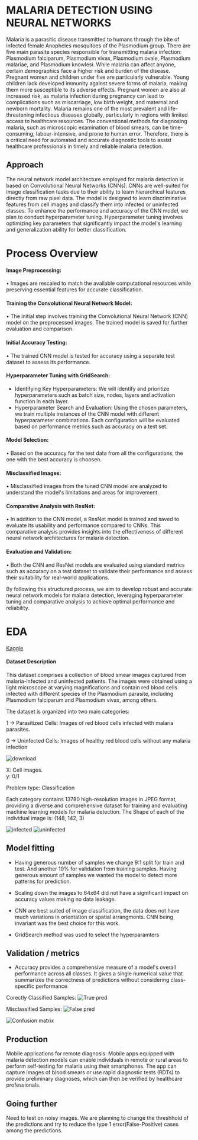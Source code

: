 # MALARIA DETECTION USING NEURAL NETWORKS

Malaria is a parasitic disease transmitted to humans through the bite of infected female Anopheles mosquitoes of the Plasmodium group. There are five main parasite species responsible for transmitting malaria infection: Plasmodium falciparum, Plasmodium vivax, Plasmodium ovale, Plasmodium malariae, and Plasmodium knowlesi. While malaria can affect anyone, certain demographics face a higher risk and burden of the disease. Pregnant women and children under five are particularly vulnerable. Young children lack developed immunity against severe forms of malaria, making them more susceptible to its adverse effects. Pregnant women are also at increased risk, as malaria infection during pregnancy can lead to complications such as miscarriage, low birth weight, and maternal and newborn mortality.
Malaria remains one of the most prevalent and life-threatening infectious diseases globally, particularly in regions with limited access to healthcare resources. The conventional methods for diagnosing malaria, such as microscopic examination of blood smears, can be time-consuming, labour-intensive, and prone to human error. Therefore, there is a critical need for automated and accurate diagnostic tools to assist healthcare professionals in timely and reliable malaria detection.



## Approach

The neural network model architecture employed for malaria detection is based on Convolutional Neural Networks (CNNs). CNNs are well-suited for image classification tasks due to their ability to learn hierarchical features directly from raw pixel data. The model is designed to learn discriminative features from cell images and classify them into infected or uninfected classes. To enhance the performance and accuracy of the CNN model, we plan to conduct hyperparameter tuning. Hyperparameter tuning involves optimizing key parameters that significantly impact the model's learning and generalization ability for better classification.

# Process Overview

#### Image Preprocessing:
• Images are rescaled to match the available computational resources while preserving essential features for accurate classification.
#### Training the Convolutional Neural Network Model:
• The initial step involves training the Convolutional Neural Network (CNN) model on the preprocessed images. The trained model is saved for further evaluation and comparison.
#### Initial Accuracy Testing:
• The trained CNN model is tested for accuracy using a separate test dataset to assess its performance.
#### Hyperparameter Tuning with GridSearch:
- Identifying Key Hyperparameters: We will identify and prioritize hyperparameters such as batch size, nodes, layers and activation function in each layer.
- Hyperparameter Search and Evaluation: Using the chosen parameters, we train multiple instances of the CNN model with different hyperparameter combinations. Each configuration will be evaluated based on performance metrics such as accuracy on a test set.
#### Model Selection: 
• Based on the accuracy for the test data from all the configurations, the one with the best accuracy is choosen.
#### Misclassified Images:
• Misclassified images from the tuned CNN model are analyzed to understand the model's limitations and areas for improvement.
#### Comparative Analysis with ResNet:
•	In addition to the CNN model, a ResNet model is trained and saved to evaluate its usability and performance compared to CNNs. This comparative analysis provides insights into the effectiveness of different neural network architectures for malaria detection.
#### Evaluation and Validation:
• Both the CNN and ResNet models are evaluated using standard metrics such as accuracy on a test dataset to validate their performance and assess their suitability for real-world applications.
 
By following this structured process, we aim to develop robust and accurate neural network models for malaria detection, leveraging hyperparameter tuning and comparative analysis to achieve optimal performance and reliability.



# EDA
[Kaggle](https://www.kaggle.com/datasets/iarunava/cell-images-for-detecting-malaria)

#### Dataset Description
This dataset comprises a collection of blood smear images captured from malaria-infected and uninfected patients. The images were obtained using a light microscope at varying magnifications and contain red blood cells infected with different species of the Plasmodium parasite, including Plasmodium falciparum and Plasmodium vivax, among others.

The dataset is organized into two main categories:       

1 -> Parasitized Cells: Images of red blood cells infected with malaria parasites.

0 -> Uninfected Cells: Images of healthy red blood cells without any malaria infection

![download](https://github.com/nipun-davasam/IA651-Applied-Machine-Learning/assets/151178533/20a7402c-7d29-410a-a95a-7a6b57aa318d)


X: Cell images.    
y: 0/1

Problem type: Classification      

Each category contains 13780 high-resolution images in JPEG format, providing a diverse and comprehensive dataset for training and evaluating machine learning models for malaria detection. The Shape of each of the individual image is: (148, 142, 3)

![infected](https://github.com/nipun-davasam/IA651-Applied-Machine-Learning/assets/151178533/59b33d41-6f7c-4924-9a39-8b8624fe67ac)
![uninfected](https://github.com/nipun-davasam/IA651-Applied-Machine-Learning/assets/151178533/55c43364-f303-4be2-a350-70d3eec15d8a)





## Model fitting
- Having generous number of samples we change 9:1 split for train and test. And another 10% for validation from training samples. Having generous amount of samples we wanted the model to detect more patterns for prediction.

- Scaling down the images to 64x64 did not have a significant impact on accuracy values making no data leakage.

- CNN are best suited of image classification, the data does not have much variations in orientation or spatial arrangments. CNN being invariant was the best choice for this work.

- GridSearch method was used to select the hyperparamters

## Validation / metrics

- Accuracy provides a comprehensive measure of a model's overall performance across all classes. It gives a single numerical value that summarizes the correctness of predictions without considering class-specific performance

Corectly Classified Samples:
![True pred](https://github.com/nipun-davasam/IA651-Applied-Machine-Learning/assets/151178533/882e698e-ccbc-4ab9-8ba1-f716b8614ac4)

Misclassified Samples:
![False pred](https://github.com/nipun-davasam/IA651-Applied-Machine-Learning/assets/151178533/91faa030-861c-482c-998e-e75aa88d232d)


![Confusion matrix](https://github.com/nipun-davasam/IA651-Applied-Machine-Learning/assets/151178533/ab34d377-e7b1-4789-b9d9-65c11f72cb57)


## Production

Mobile applications for remote diagnosis: Mobile apps equipped with malaria detection models can enable individuals in remote or rural areas to perform self-testing for malaria using their smartphones. The app can capture images of blood smears or use rapid diagnostic tests (RDTs) to provide preliminary diagnoses, which can then be verified by healthcare professionals.


## Going further
Need to test on noisy images. We are planning to change the threshhold of the predictions and try to reduce the type 1 error(False-Positive) cases among the predictions.

